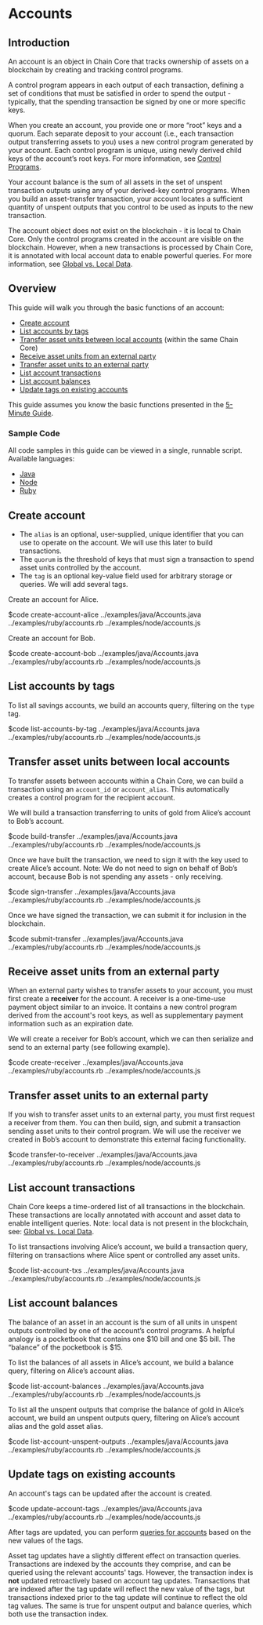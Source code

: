# Accounts

## Introduction

An account is an object in Chain Core that tracks ownership of assets on a blockchain by creating and tracking control programs.

A control program appears in each output of each transaction, defining a set of conditions that must be satisfied in order to spend the output - typically, that the spending transaction be signed by one or more specific keys.

When you create an account, you provide one or more “root” keys and a quorum. Each separate deposit to your account (i.e., each transaction output transferring assets to you) uses a new control program generated by your account. Each control program is unique, using newly derived child keys of the account’s root keys. For more information, see [Control Programs](control-programs.md#account-control-programs).

Your account balance is the sum of all assets in the set of unspent transaction outputs using any of your derived-key control programs. When you build an asset-transfer transaction, your account locates a sufficient quantity of unspent outputs that you control to be used as inputs to the new transaction.

The account object does not exist on the blockchain - it is local to Chain Core. Only the control programs created in the account are visible on the blockchain. However, when a new transactions is processed by Chain Core, it is annotated with local account data to enable powerful queries. For more information, see [Global vs. Local Data](../learn-more/global-vs-local-data.md).

## Overview

This guide will walk you through the basic functions of an account:

* [Create account](#create-account)
* [List accounts by tags](#list-accounts-by-tags)
* [Transfer asset units between local accounts](#transfer-asset-units-between-local-accounts) (within the same Chain Core)
* [Receive asset units from an external party](#receive-asset-units-from-an-external-party)
* [Transfer asset units to an external party](#transfer-asset-units-to-an-external-party)
* [List account transactions](#list-account-transactions)
* [List account balances](#list-account-balances)
* [Update tags on existing accounts](#update-tags-on-existing-accounts)

This guide assumes you know the basic functions presented in the [5-Minute Guide](../get-started/five-minute-guide.md).

### Sample Code

All code samples in this guide can be viewed in a single, runnable script. Available languages:

- [Java](../examples/java/Accounts.java)
- [Node](../examples/node/accounts.js)
- [Ruby](../examples/ruby/accounts.rb)

## Create account

* The `alias` is an optional, user-supplied, unique identifier that you can use to operate on the account. We will use this later to build transactions.
* The `quorum` is the threshold of keys that must sign a transaction to spend asset units controlled by the account.
* The `tag` is an optional key-value field used for arbitrary storage or queries. We will add several tags.

Create an account for Alice.

$code create-account-alice ../examples/java/Accounts.java ../examples/ruby/accounts.rb ../examples/node/accounts.js

Create an account for Bob.

$code create-account-bob ../examples/java/Accounts.java ../examples/ruby/accounts.rb ../examples/node/accounts.js

## List accounts by tags

To list all savings accounts, we build an accounts query, filtering on the `type` tag.

$code list-accounts-by-tag ../examples/java/Accounts.java ../examples/ruby/accounts.rb ../examples/node/accounts.js

## Transfer asset units between local accounts

To transfer assets between accounts within a Chain Core, we can build a transaction using an `account_id` or `account_alias`. This automatically creates a control program for the recipient account.

We will build a transaction transferring to units of gold from Alice’s account to Bob’s account.

$code build-transfer ../examples/java/Accounts.java ../examples/ruby/accounts.rb ../examples/node/accounts.js

Once we have built the transaction, we need to sign it with the key used to create Alice’s account. Note: We do not need to sign on behalf of Bob’s account, because Bob is not spending any assets - only receiving.

$code sign-transfer ../examples/java/Accounts.java ../examples/ruby/accounts.rb ../examples/node/accounts.js

Once we have signed the transaction, we can submit it for inclusion in the blockchain.

$code submit-transfer ../examples/java/Accounts.java ../examples/ruby/accounts.rb ../examples/node/accounts.js

## Receive asset units from an external party

When an external party wishes to transfer assets to your account, you must first create a **receiver** for the account. A receiver is a one-time-use payment object similar to an invoice. It contains a new control program derived from the account's root keys, as well as supplementary payment information such as an expiration date.

We will create a receiver for Bob’s account, which we can then serialize and send to an external party (see following example).

$code create-receiver ../examples/java/Accounts.java ../examples/ruby/accounts.rb ../examples/node/accounts.js

## Transfer asset units to an external party

If you wish to transfer asset units to an external party, you must first request a receiver from them. You can then build, sign, and submit a transaction sending asset units to their control program. We will use the receiver we created in Bob’s account to demonstrate this external facing functionality.

$code transfer-to-receiver ../examples/java/Accounts.java ../examples/ruby/accounts.rb ../examples/node/accounts.js

## List account transactions

Chain Core keeps a time-ordered list of all transactions in the blockchain. These transactions are locally annotated with account and asset data to enable intelligent queries. Note: local data is not present in the blockchain, see: [Global vs. Local Data](../learn-more/global-vs-local-data.md).

To list transactions involving Alice’s account, we build a transaction query, filtering on transactions where Alice spent or controlled any asset units.

$code list-account-txs ../examples/java/Accounts.java ../examples/ruby/accounts.rb ../examples/node/accounts.js

## List account balances

The balance of an asset in an account is the sum of all units in unspent outputs controlled by one of the account’s control programs. A helpful analogy is a pocketbook that contains one $10 bill and one $5 bill. The “balance” of the pocketbook is $15.

To list the balances of all assets in Alice’s account, we build a balance query, filtering on Alice’s account alias.

$code list-account-balances ../examples/java/Accounts.java ../examples/ruby/accounts.rb ../examples/node/accounts.js

To list all the unspent outputs that comprise the balance of gold in Alice’s account, we build an unspent outputs query, filtering on Alice’s account alias and the gold asset alias.

$code list-account-unspent-outputs ../examples/java/Accounts.java ../examples/ruby/accounts.rb ../examples/node/accounts.js

## Update tags on existing accounts

An account's tags can be updated after the account is created.

$code update-account-tags ../examples/java/Accounts.java ../examples/ruby/accounts.rb ../examples/node/accounts.js

After tags are updated, you can perform [queries for accounts](#list-account-transactions) based on the new values of the tags.

Asset tag updates have a slightly different effect on transaction queries. Transactions are indexed by the accounts they comprise, and can be queried using the relevant accounts' tags. However, the transaction index is **not** updated retroactively based on account tag updates. Transactions that are indexed after the tag update will reflect the new value of the tags, but transactions indexed prior to the tag update will continue to reflect the old tag values. The same is true for unspent output and balance queries, which both use the transaction index.
